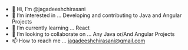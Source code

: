 - 👋 Hi, I’m @jagadeeshchirasani
- 👀 I’m interested in ... Developing and contributing to Java and Angular Projects
- 🌱 I’m currently learning ... React
- 💞️ I’m looking to collaborate on ... Any Java or/And Angular Projects
- 📫 How to reach me ... jagadeeshchirasani@gmail.com

<!---
jagadeeshchirasani/jagadeeshchirasani is a ✨ special ✨ repository because its `README.md` (this file) appears on your GitHub profile.
You can click the Preview link to take a look at your changes.
--->
